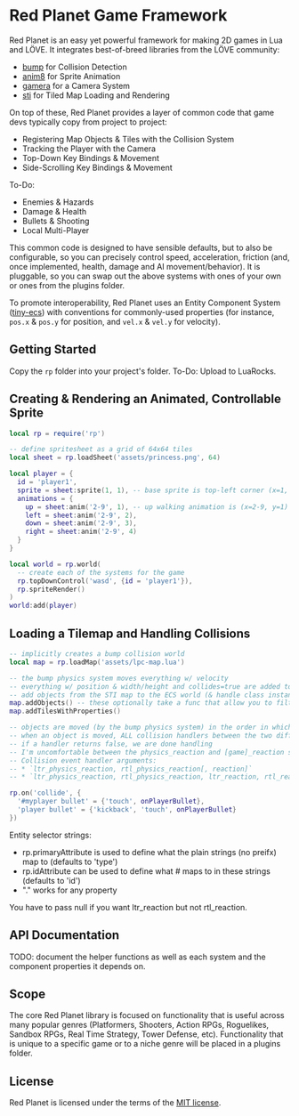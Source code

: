 # Red Planet Game Framework

Red Planet is an easy yet powerful framework for making 2D games in Lua and LÖVE. It integrates best-of-breed libraries from the LÖVE community:

* [bump](https://github.com/kikito/bump.lua) for Collision Detection
* [anim8](https://github.com/kikito/anim8) for Sprite Animation
* [gamera](https://github.com/kikito/gamera) for a Camera System
* [sti](https://github.com/karai17/Simple-Tiled-Implementation/) for Tiled Map Loading and Rendering

On top of these, Red Planet provides a layer of common code that game devs typically copy from project to project:

* Registering Map Objects & Tiles with the Collision System
* Tracking the Player with the Camera
* Top-Down Key Bindings & Movement
* Side-Scrolling Key Bindings & Movement

To-Do:
* Enemies & Hazards
* Damage & Health
* Bullets & Shooting
* Local Multi-Player

This common code is designed to have sensible defaults, but to also be configurable, so you can precisely control speed, acceleration, friction (and, once implemented, health, damage and AI movement/behavior). It is pluggable, so you can swap out the above systems with ones of your own or ones from the plugins folder.

To promote interoperability, Red Planet uses an Entity Component System ([tiny-ecs](https://github.com/bakpakin/tiny-ecs)) with conventions for commonly-used properties (for instance, `pos.x` & `pos.y` for position, and `vel.x` & `vel.y` for velocity).

## Getting Started

Copy the `rp` folder into your project's folder. To-Do: Upload to LuaRocks. 

## Creating & Rendering an Animated, Controllable Sprite

```lua
local rp = require('rp')

-- define spritesheet as a grid of 64x64 tiles
local sheet = rp.loadSheet('assets/princess.png', 64)

local player = {
  id = 'player1',
  sprite = sheet:sprite(1, 1), -- base sprite is top-left corner (x=1, y=1)
  animations = {
    up = sheet:anim('2-9', 1), -- up walking animation is (x=2-9, y=1)
    left = sheet:anim('2-9', 2),
    down = sheet:anim('2-9', 3),
    right = sheet:anim('2-9', 4)
  }
}

local world = rp.world(
  -- create each of the systems for the game
  rp.topDownControl('wasd', {id = 'player1'}),
  rp.spriteRender()
)
world:add(player)
```

## Loading a Tilemap and Handling Collisions

```lua
-- implicitly creates a bump collision world
local map = rp.loadMap('assets/lpc-map.lua')

-- the bump physics system moves everything w/ velocity
-- everything w/ position & width/height and collides=true are added to collision world (via separate system) -- solid=true marks items as "slide"
-- add objects from the STI map to the ECS world (& handle class instantiations, etc); by default properties are lowercased & object names are set as id
map.addObjects() -- these optionally take a func that allow you to filter & map the objects from Tiled, instantiate objects, etc
map.addTilesWithProperties()

-- objects are moved (by the bump physics system) in the order in which they were added
-- when an object is moved, ALL collision handlers between the two different types of objects are triggered, in the order they are defined
-- if a handler returns false, we are done handling
-- I'm uncomfortable between the physics_reaction and [game]_reaction separation, it seems arbitrary
-- Collision event handler arguments:
-- * `ltr_physics_reaction, rtl_physics_reaction[, reaction]`
-- * `ltr_physics_reaction, rtl_physics_reaction, ltr_reaction, rtl_reaction`

rp.on('collide', {
  '#myplayer bullet' = {'touch', onPlayerBullet},
  'player bullet' = {'kickback', 'touch', onPlayerBullet}
})
```

Entity selector strings:
* rp.primaryAttribute is used to define what the plain strings (no preifx) map to (defaults to 'type')
* rp.idAttribute can be used to define what # maps to in these strings (defaults to 'id')
* "." works for any property

You have to pass null if you want ltr_reaction but not rtl_reaction.

## API Documentation

TODO: document the helper functions as well as each system and the component properties it depends on.

## Scope

The core Red Planet library is focused on functionality that is useful across many popular genres (Platformers, Shooters, Action RPGs, Roguelikes, Sandbox RPGs, Real Time Strategy, Tower Defense, etc). Functionality that is unique to a specific game or to a niche genre will be placed in a plugins folder.

## License

Red Planet is licensed under the terms of the [MIT license](LICENSE.md).
